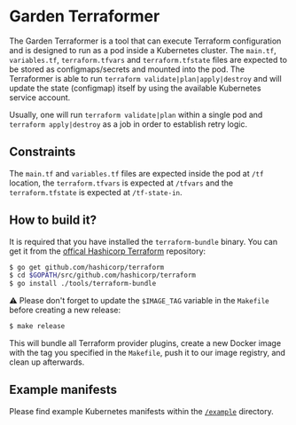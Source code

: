 # Garden Terraformer

The Garden Terraformer is a tool that can execute Terraform configuration and is designed to run as a pod inside a Kubernetes cluster. The `main.tf`, `variables.tf`, `terraform.tfvars` and `terraform.tfstate` files are expected to be stored as configmaps/secrets and mounted into the pod. The Terraformer is able to run `terraform validate|plan|apply|destroy` and will update the state (configmap) itself by using the available Kubernetes service account.

Usually, one will run `terraform validate|plan` within a single pod and `terraform apply|destroy` as a job in order to establish retry logic.

## Constraints

The `main.tf` and `variables.tf` files are expected inside the pod at `/tf` location, the `terraform.tfvars` is expected at `/tfvars` and the `terraform.tfstate` is expected at `/tf-state-in`.

## How to build it?

It is required that you have installed the `terraform-bundle` binary. You can get it from the [offical Hashicorp Terraform](https://github.com/hashicorp/terraform) repository:

```bash
$ go get github.com/hashicorp/terraform
$ cd $GOPATH/src/github.com/hashicorp/terraform
$ go install ./tools/terraform-bundle
```

:warning: Please don't forget to update the `$IMAGE_TAG` variable in the `Makefile` before creating a new release:

```bash
$ make release
```

This will bundle all Terraform provider plugins, create a new Docker image with the tag you specified in the `Makefile`, push it to our image registry, and clean up afterwards.

## Example manifests

Please find example Kubernetes manifests within the [`/example`](example) directory.
